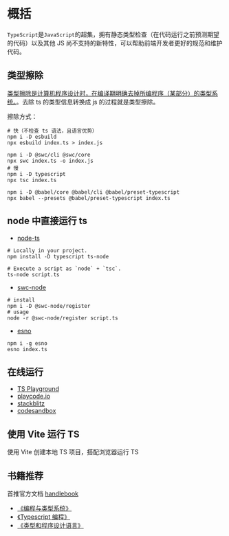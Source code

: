 # 概括

`TypeScript`是`JavaScript`的超集，拥有静态类型检查（在代码运行之前预测期望的代码）以及其他 JS 尚不支持的新特性，可以帮助前端开发者更好的规范和维护代码。

## 类型擦除

[类型擦除是计算机程序设计时，在编译期明确去掉所编程序（某部分）的类型系统。](https://zh.m.wikipedia.org/zh-hans/%E7%B1%BB%E5%9E%8B%E6%93%A6%E9%99%A4)。去除 ts 的类型信息转换成 js 的过程就是类型擦除。

擦除方式：

```shell
# 快（不检查 ts 语法，且语言优势）
npm i -D esbuild
npx esbuild index.ts > index.js

npm i -D @swc/cli @swc/core
npx swc index.ts -o index.js
# 慢
npm i -D typescript
npx tsc index.ts

npm i -D @babel/core @babel/cli @babel/preset-typescript
npx babel --presets @babel/preset-typescript index.ts

```

## node 中直接运行 ts

- [node-ts](https://github.com/TypeStrong/ts-node)

```shell
# Locally in your project.
npm install -D typescript ts-node

# Execute a script as `node` + `tsc`.
ts-node script.ts
```

- [swc-node](https://github.com/swc-project/swc-node)

```shell
# install
npm i -D @swc-node/register
# usage
node -r @swc-node/register script.ts
```

- [esno](https://github.com/esbuild-kit/esno)

```shell
npm i -g esno
esno index.ts
```

## 在线运行

- [TS Playground](https://www.typescriptlang.org/play?#code/Q)
- [playcode.io](https://playcode.io/typescript/)
- [stackblitz](https://stackblitz.com/)
- [codesandbox](https://codesandbox.io/)

## 使用 Vite 运行 TS

使用 Vite 创建本地 TS 项目，搭配浏览器运行 TS

## 书籍推荐

首推官方文档 [handlebook](https://www.typescriptlang.org/docs/handbook/intro.html)

- [《编程与类型系统》](https://book.douban.com/subject/35325133/)
- [《Typescript 编程》](https://book.douban.com/subject/35134660/)
- [《类型和程序设计语言》](https://book.douban.com/subject/1318672/)
